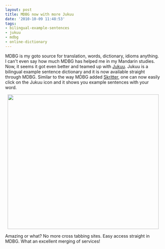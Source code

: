 ```yaml
---
layout: post
title: MDBG now with more Jukuu
date: '2010-10-09 11:48:53'
tags:
- bilingual-example-sentences
- jukuu
- mdbg
- online-dictionary
---
```


MDBG is my goto source for translation, words, dictionary, idioms anything. I can't even say how much MDBG has helped me in my Mandarin studies. Now, it seems it got even better and teamed up with <a href="http://jukuu.com">Jukuu</a>. Jukuu is a bilingual example sentence dictionary and it is now available straight through MDBG. Similar to the way MDBG added <a href="http://www.skritter.com/?siteref=ConfusedLaowai">Skritter</a>, one can now easily click on the Jukuu icon and it shows you example sentences with your word.
<p style="text-align: center;"><a href="http://res.cloudinary.com/daxztt3th/image/upload/v1412837600/jukuumdbg_ntoqdr.jpg"><img class="aligncenter size-full wp-image-239" title="jukuumdbg" src="http://res.cloudinary.com/daxztt3th/image/upload/v1412837600/jukuumdbg_ntoqdr.jpg" alt="" width="489" height="436" /></a></p>
Amazing or what? No more cross tabbing sites. Easy access straight in MDBG. What an excellent merging of services!